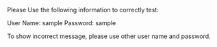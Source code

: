 Please Use the following information to correctly test:

User Name: sample
Password: sample

To show incorrect message, please use other user name and password.
